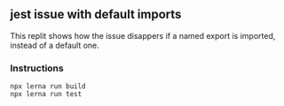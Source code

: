 ## jest issue with default imports

This replit shows how the issue disappers if a named export is imported, instead of a default one.

### Instructions

```shell
npx lerna run build
npx lerna run test
```
